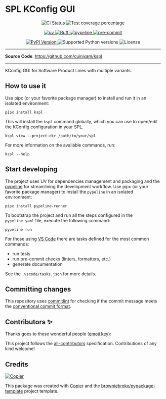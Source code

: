 # SPL KConfig GUI

<p align="center">
  <a href="https://github.com/cuinixam/kspl/actions/workflows/ci.yml?query=branch%3Amain">
    <img src="https://img.shields.io/github/actions/workflow/status/cuinixam/kspl/ci.yml?branch=main&label=CI&logo=github&style=flat-square" alt="CI Status" >
  </a>
  <a href="https://codecov.io/gh/cuinixam/kspl">
    <img src="https://img.shields.io/codecov/c/github/cuinixam/kspl.svg?logo=codecov&logoColor=fff&style=flat-square" alt="Test coverage percentage">
  </a>
</p>
<p align="center">
  <a href="https://github.com/astral-sh/uv">
    <img src="https://img.shields.io/endpoint?url=https://raw.githubusercontent.com/astral-sh/uv/main/assets/badge/v0.json" alt="uv">
  </a>
  <a href="https://github.com/astral-sh/ruff">
    <img src="https://img.shields.io/endpoint?url=https://raw.githubusercontent.com/astral-sh/ruff/main/assets/badge/v2.json" alt="Ruff">
  </a>
  <a href="https://github.com/cuinixam/pypeline">
    <img src="https://img.shields.io/endpoint?url=https://raw.githubusercontent.com/cuinixam/pypeline/refs/heads/main/assets/badge/v0.json" alt="pypeline">
  </a>
  <a href="https://github.com/pre-commit/pre-commit">
    <img src="https://img.shields.io/badge/pre--commit-enabled-brightgreen?logo=pre-commit&logoColor=white&style=flat-square" alt="pre-commit">
  </a>
</p>
<p align="center">
  <a href="https://pypi.org/project/kspl/">
    <img src="https://img.shields.io/pypi/v/kspl.svg?logo=python&logoColor=fff&style=flat-square" alt="PyPI Version">
  </a>
  <img src="https://img.shields.io/pypi/pyversions/kspl.svg?style=flat-square&logo=python&amp;logoColor=fff" alt="Supported Python versions">
  <img src="https://img.shields.io/pypi/l/kspl.svg?style=flat-square" alt="License">
</p>

---

**Source Code**: <a href="https://github.com/cuinixam/kspl" target="_blank">https://github.com/cuinixam/kspl </a>

---

KConfig GUI for Software Product Lines with multiple variants.

## How to use it

Use pipx (or your favorite package manager) to install and run it in an isolated environment:

```shell
pipx install kspl
```

This will install the `kspl` command globally, which you can use to open/edit the KConfig configuration in your SPL.

```shell
kspl view --project-dir /path/to/your/spl
```

For more information on the available commands, run:

```shell
kspl --help
```

## Start developing

The project uses UV for dependencies management and packaging and the [pypeline](https://github.com/cuinixam/pypeline) for streamlining the development workflow.
Use pipx (or your favorite package manager) to install the `pypeline` in an isolated environment:

```shell
pipx install pypeline-runner
```

To bootstrap the project and run all the steps configured in the `pypeline.yaml` file, execute the following command:

```shell
pypeline run
```

For those using [VS Code](https://code.visualstudio.com/) there are tasks defined for the most common commands:

- run tests
- run pre-commit checks (linters, formatters, etc.)
- generate documentation

See the `.vscode/tasks.json` for more details.

## Committing changes

This repository uses [commitlint](https://github.com/conventional-changelog/commitlint) for checking if the commit message meets the [conventional commit format](https://www.conventionalcommits.org/en).

## Contributors ✨

Thanks goes to these wonderful people ([emoji key](https://allcontributors.org/docs/en/emoji-key)):

<!-- prettier-ignore-start -->
<!-- ALL-CONTRIBUTORS-LIST:START - Do not remove or modify this section -->
<!-- markdownlint-disable -->
<!-- markdownlint-enable -->
<!-- ALL-CONTRIBUTORS-LIST:END -->
<!-- prettier-ignore-end -->

This project follows the [all-contributors](https://github.com/all-contributors/all-contributors) specification. Contributions of any kind welcome!

## Credits

[![Copier](https://img.shields.io/endpoint?url=https://raw.githubusercontent.com/copier-org/copier/master/img/badge/badge-grayscale-inverted-border-orange.json)](https://github.com/copier-org/copier)

This package was created with
[Copier](https://copier.readthedocs.io/) and the
[browniebroke/pypackage-template](https://github.com/browniebroke/pypackage-template)
project template.
